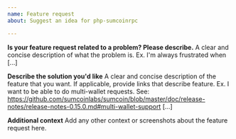```yaml
---
name: Feature request
about: Suggest an idea for php-sumcoinrpc

---
```


**Is your feature request related to a problem? Please describe.**
A clear and concise description of what the problem is. Ex. I'm always frustrated when [...]

**Describe the solution you'd like**
A clear and concise description of the feature that you want. If applicable, provide links that describe feature.
Ex. I want to be able to do multi-wallet requests. See: https://github.com/sumcoinlabs/sumcoin/blob/master/doc/release-notes/release-notes-0.15.0.md#multi-wallet-support [...]

**Additional context**
Add any other context or screenshots about the feature request here.
